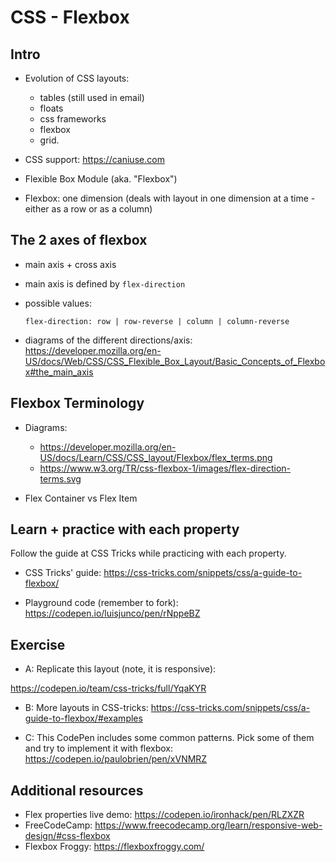 
# CSS - Flexbox

<!--- 

Status: complete 


Approach:
- can show flexbox properties on dev tools & be changing them on the fly


Initial code (remember to fork):
https://codepen.io/luisjunco/pen/rNppeBZ

--->







## Intro

- Evolution of CSS layouts: 
  - tables (still used in email)
  - floats
  - css frameworks
  - flexbox
  - grid.



- CSS support: https://caniuse.com

- Flexible Box Module (aka. "Flexbox")

- Flexbox: one dimension (deals with layout in one dimension at a time - either as a row or as a column)



## The 2 axes of flexbox

- main axis + cross axis

- main axis is defined by `flex-direction`

- possible values:

    ```
    flex-direction: row | row-reverse | column | column-reverse
    ```

- diagrams of the different directions/axis: https://developer.mozilla.org/en-US/docs/Web/CSS/CSS_Flexible_Box_Layout/Basic_Concepts_of_Flexbox#the_main_axis



## Flexbox Terminology


- Diagrams:
  - https://developer.mozilla.org/en-US/docs/Learn/CSS/CSS_layout/Flexbox/flex_terms.png
  - https://www.w3.org/TR/css-flexbox-1/images/flex-direction-terms.svg


- Flex Container vs Flex Item



## Learn + practice with each property

Follow the guide at CSS Tricks while practicing with each property.

- CSS Tricks' guide: https://css-tricks.com/snippets/css/a-guide-to-flexbox/

- Playground code (remember to fork): 
  https://codepen.io/luisjunco/pen/rNppeBZ




## Exercise

- A: Replicate this layout (note, it is responsive):

https://codepen.io/team/css-tricks/full/YqaKYR


- B: More layouts in CSS-tricks: https://css-tricks.com/snippets/css/a-guide-to-flexbox/#examples

- C: This CodePen includes some common patterns. Pick some of them and try to implement it with flexbox: https://codepen.io/paulobrien/pen/xVNMRZ



## Additional resources
- Flex properties live demo: https://codepen.io/ironhack/pen/RLZXZR
- FreeCodeCamp: https://www.freecodecamp.org/learn/responsive-web-design/#css-flexbox
- Flexbox Froggy: https://flexboxfroggy.com/


